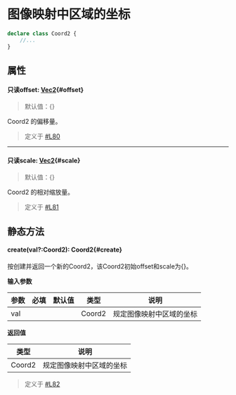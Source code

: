 <script setup>
import '/style.css'
</script>
# 图像映射中区域的坐标
```typescript
declare class Coord2 {
    //...
}
```

## 属性

#### <font id="API" /><font id="ReadOnly">只读</font>offset<font id="Type">: [Vec2](/GameUI/maths/Vec2)</font>{#offset}
> 默认值：{}

Coord2 的偏移量。

> 定义于 [#L80](https://github.com/box3lab/arena_dts/blob/main/ClientAPI.d.ts#L80)
---


#### <font id="API" /><font id="ReadOnly">只读</font>scale<font id="Type">: [Vec2](/GameUI/maths/Vec2)</font>{#scale}
> 默认值：{}

Coord2 的相对缩放量。

> 定义于 [#L81](https://github.com/box3lab/arena_dts/blob/main/ClientAPI.d.ts#L81)


## 静态方法

#### <font id="API" />create(<font id="Type">val?:Coord2</font>)<font id="Type">: Coord2</font>{#create}

按创建并返回一个新的Coord2，该Coord2初始offset和scale为{}。


**输入参数**

| **参数** | **必填** | **默认值** | **类型** | **说明** |
| --- | --- | --- | --- | --- |
| val |  | | Coord2 | 规定图像映射中区域的坐标 |

**返回值**

| **类型** | **说明** |
| --- | --- |
| Coord2 | 规定图像映射中区域的坐标 |

> 定义于 [#L82](https://github.com/box3lab/arena_dts/blob/main/ClientAPI.d.ts#L82)
